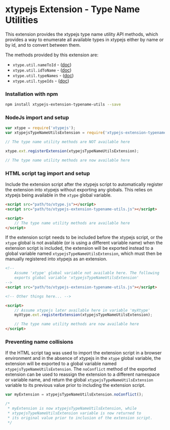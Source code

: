 # xtypejs Extension - Type Name Utilities

This extension provides the xtypejs type name utility API methods, which provides a way to enumerate all available types in xtypejs either by name or by id, and to convert between them.

The methods provided by this extension are:

* `xtype.util.nameToId` - ([doc](http://xtype.js.org/api/nameToId))
* `xtype.util.idToName` - ([doc](http://xtype.js.org/api/idToName))
* `xtype.util.typeNames` - ([doc](http://xtype.js.org/api/typeNames))
* `xtype.util.typeIds` - ([doc](http://xtype.js.org/api/typeIds))

### Installation with npm

```sh
npm install xtypejs-extension-typename-utils --save
```

### NodeJs import and setup

```js
var xtype = require('xtypejs');
var xtypejsTypeNameUtilsExtension = require('xtypejs-extension-typename-utils');

// The type name utility methods are NOT available here

xtype.ext.registerExtension(xtypejsTypeNameUtilsExtension);

// The type name utility methods are now available here
```

### HTML script tag import and setup

 Include the extension script after the xtypejs script to automatically register the extension into xtypejs without exporting any globals. This relies on xtypejs being available in the `xtype` global variable.

```html
<script src="path/to/xtype.js"></script>
<script src="path/to/xtypejs-extension-typename-utils.js"></script>

<script>
    // The type name utility methods are available here
</script>
```

If the extension script needs to be included before the xtypejs script, or the `xtype` global is not available (or is using a different variable name) when the extension script is included, the extension will be exported instead to a global variable named `xtypejsTypeNameUtilsExtension`, which must then be manually registered into xtypejs as an extension.

```html
<!--
    Assume 'xtype' global variable not available here. The following
    exports global variable 'xtypejsTypeNameUtilsExtension'
-->
<script src="path/to/xtypejs-extension-typename-utils.js"></script>

<!-- Other things here... -->

<script>
    // Assume xtypejs later available here in variable 'myXtype'
    myXtype.ext.registerExtension(xtypejsTypeNameUtilsExtension);

    // The type name utility methods are now available here
</script>
```

### Preventing name collisions

If the HTML script tag was used to import the extension script in a browser environment and in the absence of xtypejs in the `xtype` global variable, the extension will be exported to a global variable named `xtypejsTypeNameUtilsExtension`. The `noConflict` method of the exported extension can be used to reassign the extension to a different namespace or variable name, and return the global `xtypejsTypeNameUtilsExtension` variable to its previous value prior to including the extension script.

```js
var myExtension = xtypejsTypeNameUtilsExtension.noConflict();

/*
 * myExtension is now xtypejsTypeNameUtilsExtension, while 
 * xtypejsTypeNameUtilsExtension variable is now returned to
 * its original value prior to inclusion of the extension script.
 */ 
```
